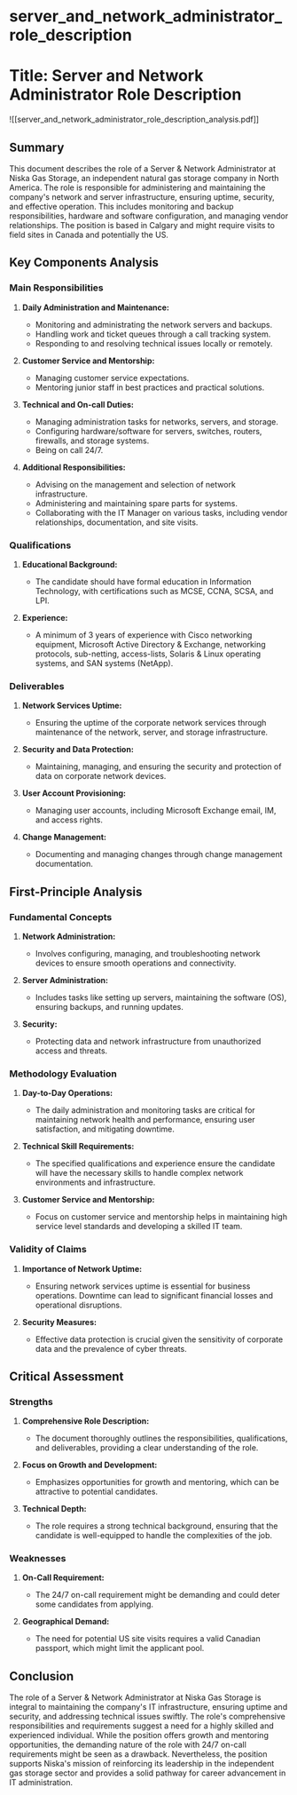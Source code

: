 # server_and_network_administrator_role_description

# Title: Server and Network Administrator Role Description
![[server_and_network_administrator_role_description_analysis.pdf]]

## Summary
This document describes the role of a Server & Network Administrator at Niska Gas Storage, an independent natural gas storage company in North America. The role is responsible for administering and maintaining the company's network and server infrastructure, ensuring uptime, security, and effective operation. This includes monitoring and backup responsibilities, hardware and software configuration, and managing vendor relationships. The position is based in Calgary and might require visits to field sites in Canada and potentially the US.

## Key Components Analysis

### Main Responsibilities

1. **Daily Administration and Maintenance:**
   - Monitoring and administrating the network servers and backups.
   - Handling work and ticket queues through a call tracking system.
   - Responding to and resolving technical issues locally or remotely.

2. **Customer Service and Mentorship:**
   - Managing customer service expectations.
   - Mentoring junior staff in best practices and practical solutions.

3. **Technical and On-call Duties:**
   - Managing administration tasks for networks, servers, and storage.
   - Configuring hardware/software for servers, switches, routers, firewalls, and storage systems.
   - Being on call 24/7.

4. **Additional Responsibilities:**
   - Advising on the management and selection of network infrastructure.
   - Administering and maintaining spare parts for systems.
   - Collaborating with the IT Manager on various tasks, including vendor relationships, documentation, and site visits.

### Qualifications

1. **Educational Background:**
   - The candidate should have formal education in Information Technology, with certifications such as MCSE, CCNA, SCSA, and LPI.

2. **Experience:**
   - A minimum of 3 years of experience with Cisco networking equipment, Microsoft Active Directory & Exchange, networking protocols, sub-netting, access-lists, Solaris & Linux operating systems, and SAN systems (NetApp).

### Deliverables

1. **Network Services Uptime:**
   - Ensuring the uptime of the corporate network services through maintenance of the network, server, and storage infrastructure.

2. **Security and Data Protection:**
   - Maintaining, managing, and ensuring the security and protection of data on corporate network devices.

3. **User Account Provisioning:**
   - Managing user accounts, including Microsoft Exchange email, IM, and access rights.

4. **Change Management:**
   - Documenting and managing changes through change management documentation.

## First-Principle Analysis

### Fundamental Concepts

1. **Network Administration:**
   - Involves configuring, managing, and troubleshooting network devices to ensure smooth operations and connectivity.

2. **Server Administration:**
   - Includes tasks like setting up servers, maintaining the software (OS), ensuring backups, and running updates.

3. **Security:**
   - Protecting data and network infrastructure from unauthorized access and threats.

### Methodology Evaluation

1. **Day-to-Day Operations:**
   - The daily administration and monitoring tasks are critical for maintaining network health and performance, ensuring user satisfaction, and mitigating downtime.

2. **Technical Skill Requirements:**
   - The specified qualifications and experience ensure the candidate will have the necessary skills to handle complex network environments and infrastructure.

3. **Customer Service and Mentorship:**
   - Focus on customer service and mentorship helps in maintaining high service level standards and developing a skilled IT team.

### Validity of Claims

1. **Importance of Network Uptime:**
   - Ensuring network services uptime is essential for business operations. Downtime can lead to significant financial losses and operational disruptions.

2. **Security Measures:**
   - Effective data protection is crucial given the sensitivity of corporate data and the prevalence of cyber threats.

## Critical Assessment

### Strengths

1. **Comprehensive Role Description:**
   - The document thoroughly outlines the responsibilities, qualifications, and deliverables, providing a clear understanding of the role.

2. **Focus on Growth and Development:**
   - Emphasizes opportunities for growth and mentoring, which can be attractive to potential candidates.

3. **Technical Depth:**
   - The role requires a strong technical background, ensuring that the candidate is well-equipped to handle the complexities of the job.

### Weaknesses

1. **On-Call Requirement:**
   - The 24/7 on-call requirement might be demanding and could deter some candidates from applying.

2. **Geographical Demand:**
   - The need for potential US site visits requires a valid Canadian passport, which might limit the applicant pool.

## Conclusion

The role of a Server & Network Administrator at Niska Gas Storage is integral to maintaining the company's IT infrastructure, ensuring uptime and security, and addressing technical issues swiftly. The role's comprehensive responsibilities and requirements suggest a need for a highly skilled and experienced individual. While the position offers growth and mentoring opportunities, the demanding nature of the role with 24/7 on-call requirements might be seen as a drawback. Nevertheless, the position supports Niska's mission of reinforcing its leadership in the independent gas storage sector and provides a solid pathway for career advancement in IT administration.